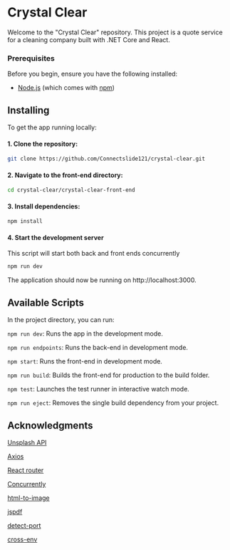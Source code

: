 # Crystal Clear

Welcome to the "Crystal Clear" repository. This project is a quote service for a cleaning company built with .NET Core and
React.

### Prerequisites

Before you begin, ensure you have the following installed:

- [Node.js](https://nodejs.org/en/) (which comes with [npm](http://npmjs.com/))

## Installing

To get the app running locally:

#### 1. Clone the repository:

```bash
git clone https://github.com/Connectslide121/crystal-clear.git
```

#### 2. Navigate to the front-end directory:

```bash
cd crystal-clear/crystal-clear-front-end
```

#### 3. Install dependencies:

```bash
npm install
```

#### 4. Start the development server

This script will start both back and front ends concurrently

```bash
npm run dev
```

The application should now be running on http://localhost:3000.

## Available Scripts

In the project directory, you can run:

`npm run dev`: Runs the app in the development mode.

`npm run endpoints`: Runs the back-end in development mode.

`npm start`: Runs the front-end in development mode.

`npm run build`: Builds the front-end for production to the build folder.

`npm test`: Launches the test runner in interactive watch mode.

`npm run eject`: Removes the single build dependency from your project.

## Acknowledgments

[Unsplash API](https://unsplash.com/developers)

[Axios](https://axios-http.com/docs/intro)

[React router](https://reactrouter.com/en/main)

[Concurrently](https://www.npmjs.com/package/concurrently)

[html-to-image](https://www.npmjs.com/package/html-to-image)

[jspdf](https://www.npmjs.com/package/jspdf)

[detect-port](https://www.npmjs.com/package/detect-port)

[cross-env](https://www.npmjs.com/package/cross-env)

